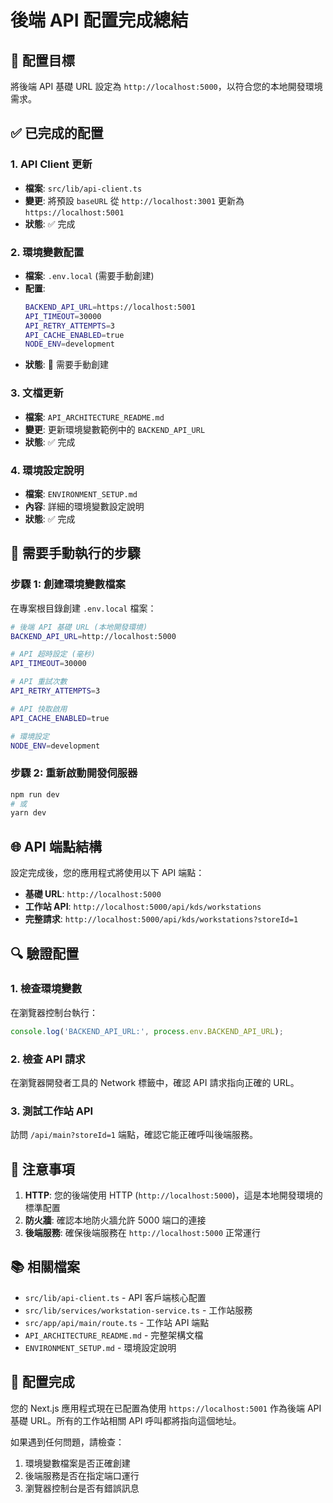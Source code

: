 # 後端 API 配置完成總結

## 🎯 配置目標

將後端 API 基礎 URL 設定為 `http://localhost:5000`，以符合您的本地開發環境需求。

## ✅ 已完成的配置

### 1. API Client 更新
- **檔案**: `src/lib/api-client.ts`
- **變更**: 將預設 `baseURL` 從 `http://localhost:3001` 更新為 `https://localhost:5001`
- **狀態**: ✅ 完成

### 2. 環境變數配置
- **檔案**: `.env.local` (需要手動創建)
- **配置**: 
  ```bash
  BACKEND_API_URL=https://localhost:5001
  API_TIMEOUT=30000
  API_RETRY_ATTEMPTS=3
  API_CACHE_ENABLED=true
  NODE_ENV=development
  ```
- **狀態**: 📝 需要手動創建

### 3. 文檔更新
- **檔案**: `API_ARCHITECTURE_README.md`
- **變更**: 更新環境變數範例中的 `BACKEND_API_URL`
- **狀態**: ✅ 完成

### 4. 環境設定說明
- **檔案**: `ENVIRONMENT_SETUP.md`
- **內容**: 詳細的環境變數設定說明
- **狀態**: ✅ 完成

## 🔧 需要手動執行的步驟

### 步驟 1: 創建環境變數檔案
在專案根目錄創建 `.env.local` 檔案：

```bash
# 後端 API 基礎 URL (本地開發環境)
BACKEND_API_URL=http://localhost:5000

# API 超時設定 (毫秒)
API_TIMEOUT=30000

# API 重試次數
API_RETRY_ATTEMPTS=3

# API 快取啟用
API_CACHE_ENABLED=true

# 環境設定
NODE_ENV=development
```

### 步驟 2: 重新啟動開發伺服器
```bash
npm run dev
# 或
yarn dev
```

## 🌐 API 端點結構

設定完成後，您的應用程式將使用以下 API 端點：

- **基礎 URL**: `http://localhost:5000`
- **工作站 API**: `http://localhost:5000/api/kds/workstations`
- **完整請求**: `http://localhost:5000/api/kds/workstations?storeId=1`

## 🔍 驗證配置

### 1. 檢查環境變數
在瀏覽器控制台執行：
```javascript
console.log('BACKEND_API_URL:', process.env.BACKEND_API_URL);
```

### 2. 檢查 API 請求
在瀏覽器開發者工具的 Network 標籤中，確認 API 請求指向正確的 URL。

### 3. 測試工作站 API
訪問 `/api/main?storeId=1` 端點，確認它能正確呼叫後端服務。

## 🚨 注意事項

1. **HTTP**: 您的後端使用 HTTP (`http://localhost:5000`)，這是本地開發環境的標準配置
2. **防火牆**: 確認本地防火牆允許 5000 端口的連接
3. **後端服務**: 確保後端服務在 `http://localhost:5000` 正常運行

## 📚 相關檔案

- `src/lib/api-client.ts` - API 客戶端核心配置
- `src/lib/services/workstation-service.ts` - 工作站服務
- `src/app/api/main/route.ts` - 工作站 API 端點
- `API_ARCHITECTURE_README.md` - 完整架構文檔
- `ENVIRONMENT_SETUP.md` - 環境設定說明

## 🎉 配置完成

您的 Next.js 應用程式現在已配置為使用 `https://localhost:5001` 作為後端 API 基礎 URL。所有的工作站相關 API 呼叫都將指向這個地址。

如果遇到任何問題，請檢查：
1. 環境變數檔案是否正確創建
2. 後端服務是否在指定端口運行
3. 瀏覽器控制台是否有錯誤訊息
